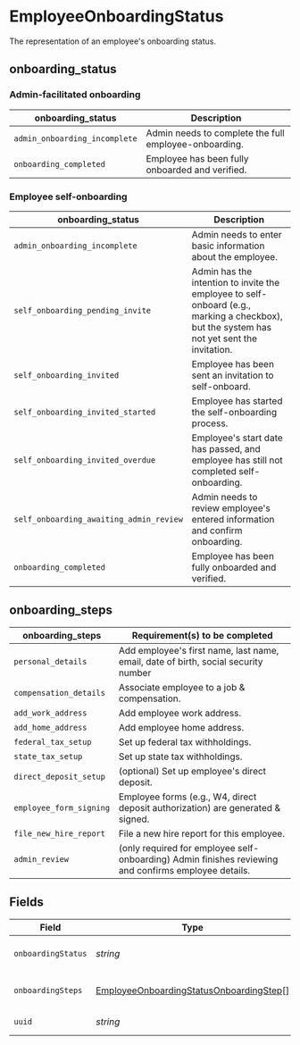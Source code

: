 # EmployeeOnboardingStatus

The representation of an employee's onboarding status.
## onboarding_status
### Admin-facilitated onboarding
| onboarding_status | Description |
| --- | ----------- |
| `admin_onboarding_incomplete` | Admin needs to complete the full employee-onboarding. |
| `onboarding_completed` | Employee has been fully onboarded and verified. |
### Employee self-onboarding
| onboarding_status | Description |
| --- | ----------- |
| `admin_onboarding_incomplete` | Admin needs to enter basic information about the employee. |
| `self_onboarding_pending_invite` | Admin has the intention to invite the employee to self-onboard (e.g., marking a checkbox), but the system has not yet sent the invitation. |
| `self_onboarding_invited` | Employee has been sent an invitation to self-onboard. |
| `self_onboarding_invited_started` | Employee has started the self-onboarding process. |
| `self_onboarding_invited_overdue` | Employee's start date has passed, and employee has still not completed self-onboarding. |
| `self_onboarding_awaiting_admin_review` | Admin needs to review employee's entered information and confirm onboarding. |
| `onboarding_completed` | Employee has been fully onboarded and verified. |
## onboarding_steps
| onboarding_steps | Requirement(s) to be completed |
| --- | ----------- |
| `personal_details` | Add employee's first name, last name, email, date of birth, social security number |
| `compensation_details` | Associate employee to a job & compensation. |
| `add_work_address` | Add employee work address. |
| `add_home_address` | Add employee home address. |
| `federal_tax_setup` | Set up federal tax withholdings. |
| `state_tax_setup` | Set up state tax withholdings. |
| `direct_deposit_setup` | (optional) Set up employee's direct deposit. |
| `employee_form_signing` | Employee forms (e.g., W4, direct deposit authorization) are generated & signed. |
| `file_new_hire_report` | File a new hire report for this employee. |
| `admin_review` | (only required for employee self-onboarding) Admin finishes reviewing and confirms employee details. |


## Fields

| Field                                                                                                     | Type                                                                                                      | Required                                                                                                  | Description                                                                                               |
| --------------------------------------------------------------------------------------------------------- | --------------------------------------------------------------------------------------------------------- | --------------------------------------------------------------------------------------------------------- | --------------------------------------------------------------------------------------------------------- |
| `onboardingStatus`                                                                                        | *string*                                                                                                  | :heavy_minus_sign:                                                                                        | One of the "onboarding_status" enum values.                                                               |
| `onboardingSteps`                                                                                         | [EmployeeOnboardingStatusOnboardingStep](../../models/shared/employeeonboardingstatusonboardingstep.md)[] | :heavy_minus_sign:                                                                                        | List of steps required to onboard an employee.                                                            |
| `uuid`                                                                                                    | *string*                                                                                                  | :heavy_minus_sign:                                                                                        | Unique identifier for this employee.                                                                      |